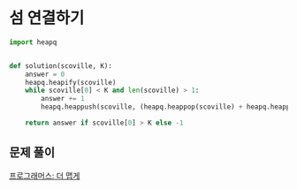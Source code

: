 # 섬 연결하기

```python
import heapq


def solution(scoville, K):
    answer = 0
    heapq.heapify(scoville)
    while scoville[0] < K and len(scoville) > 1:
        answer += 1
        heapq.heappush(scoville, (heapq.heappop(scoville) + heapq.heappop(scoville) * 2))

    return answer if scoville[0] > K else -1
```



## 문제 풀이

[프로그래머스: 더 맵게](https://dirmathfl.tistory.com/214)

